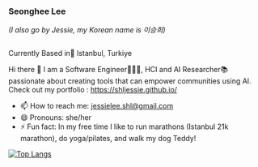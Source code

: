 
 ### Seonghee Lee 
 <em>(I also go by Jessie, my Korean name is 이승희) </em>
 
 <img src="https://komarev.com/ghpvc/?username=shljessie&style=flat-square&color=blue" alt=""/>
 
 Currently Based in📍 Istanbul, Turkiye
 
 Hi there 👋
 I am a Software Engineer👩🏻‍💻, HCI and AI Researcher📚 passionate about creating tools that can empower communities using AI. 
 Check out my portfolio : https://shljessie.github.io/ 


- 📫 How to reach me: jessielee.shl@gmail.com
- 😄 Pronouns: she/her
- ⚡ Fun fact: In my free time I like to run marathons (Istanbul 21k marathon), do yoga/pilates, and walk my dog Teddy! 


<!-- [![Seonghee's GitHub stats](https://github-readme-stats.vercel.app/api?username=shljessie&show_icons=true&theme=radical)](https://github.com/shljessie/github-readme-stats) -->

[![Top Langs](<https://github-readme-stats.vercel.app/api/top-langs/?username=shljessie&hide=html,CSS,Jupyter Notebook&show_icons=true&theme=radical>)](https://github.com/shljessie/github-readme-stats)

